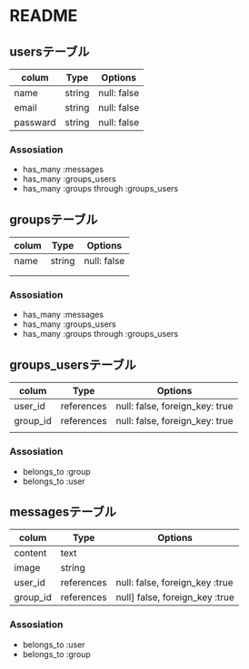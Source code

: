 # README

## usersテーブル

|colum|Type|Options|
|-----|----|-------|
|name|string|null: false|
|email|string|null: false|
|passward|string|null: false|

### Assosiation
- has_many :messages
- has_many :groups_users
- has_many :groups through :groups_users

## groupsテーブル

|colum|Type|Options|
|-----|----|-------|
|name|string|null: false|
||||
||||

### Assosiation
- has_many :messages
- has_many :groups_users
- has_many :groups through :groups_users


## groups_usersテーブル

|colum|Type|Options|
|-----|----|-------|
|user_id|references|null: false, foreign_key: true|
|group_id|references|null: false, foreign_key: true|
||||

### Assosiation
- belongs_to :group
- belongs_to :user


## messagesテーブル

|colum|Type|Options|
|-----|----|-------|
|content|text||
|image|string||
|user_id|references|null: false, foreign_key :true|
|group_id|references|null] false, foreign_key :true|

### Assosiation
- belongs_to :user
- belongs_to :group



